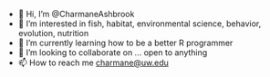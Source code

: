 - 👋 Hi, I’m @CharmaneAshbrook
- 👀 I’m interested in fish, habitat, environmental science, behavior, evolution, nutrition
- 🌱 I’m currently learning how to be a better R programmer
- 💞️ I’m looking to collaborate on ... open to anything
- 📫 How to reach me charmane@uw.edu

<!---
CharmaneAshbrook/CharmaneAshbrook is a ✨ special ✨ repository because its `README.md` (this file) appears on your GitHub profile.
You can click the Preview link to take a look at your changes.
--->
